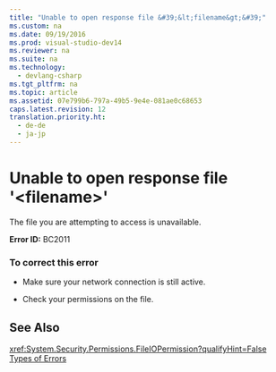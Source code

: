 ```yaml
---
title: "Unable to open response file &#39;&lt;filename&gt;&#39;"
ms.custom: na
ms.date: 09/19/2016
ms.prod: visual-studio-dev14
ms.reviewer: na
ms.suite: na
ms.technology: 
  - devlang-csharp
ms.tgt_pltfrm: na
ms.topic: article
ms.assetid: 07e799b6-797a-49b5-9e4e-081ae0c68653
caps.latest.revision: 12
translation.priority.ht: 
  - de-de
  - ja-jp
---
```

# Unable to open response file &#39;&lt;filename&gt;&#39;
The file you are attempting to access is unavailable.  
  
 **Error ID:** BC2011  
  
### To correct this error  
  
-   Make sure your network connection is still active.  
  
-   Check your permissions on the file.  
  
## See Also  
 <xref:System.Security.Permissions.FileIOPermission?qualifyHint=False>   
 [Types of Errors](../vs140/Error-Types--Visual-Basic-.md)